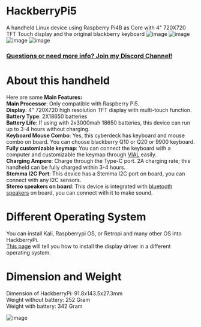 # HackberryPi5
A handheld Linux device using Raspberry Pi4B as Core with 4" 720X720 TFT Touch display and the original blackberry keyboard
![image](https://github.com/user-attachments/assets/17ffb5ee-2c5c-4bff-9d0e-ea26c675f7c2)
![image](https://github.com/user-attachments/assets/c9e8ad4b-4548-4cd1-b0e0-204725418002)
![image](https://github.com/user-attachments/assets/16aac808-e319-47fa-b272-95f865498eea)
![image](https://github.com/user-attachments/assets/bac19710-1172-48d9-b1b5-c696bcec402f)


### [Questions or need more info? Join my Discord Channel!](https://discord.gg/WzPthAmMbP)  
# <a name='About this handheld  '>About this handheld</a>

Here are some **Main Features:**  
**Main Processor**: Only compatible with Raspberry Pi5.  
**Display**: 4" 720X720 high resolution TFT display with multi-touch function.  
**Battery Type**: 2X18650 batteries  
**Battery Life**: If using with 2x3000mah 18650 batteries, this device can run up to 3-4 hours without charging.  
**Keyboard Mouse Combo**: Yes, this cyberdeck has keyboard and mouse combo on board. You can choose blackberry Q10 or Q20 or 9900 keyboard.  
**Fully customizable keymap**: You can connect the keyboard with a computer and customizable the keymap through [VIAL](https://get.vial.today/) easily.  
**Charging Ampere**: Charge through the Type-C port. 2A charging rate; this handheld can be fully charged within 3-4 hours.  
**Stemma I2C Port**: This device has a Stemma I2C port on board, you can connect with any I2C sensors.  
**Stereo  speakers on board**: This device is integrated with [bluetooth speakers](https://github.com/ZitaoTech/HackberryPi5/tree/main/Sound) on board, you can connect with it to make sound.  

# <a name='Different Operating System  '>Different Operating System</a>
You can install Kali, Raspberrypi OS, or Retropi and many other OS into HackberryPi.  
[This page](https://github.com/ZitaoTech/HackberryPi5/tree/main/Screen) will tell you how to install the display driver in a different operating system.  

# <a name='Dimension and Weight  '>Dimension and Weight</a>
Dimension of HackberryPi: 91.8x143.5x27.3mm  
Weight without battery: 252 Gram  
Weight with battery: 342 Gram  

![image](https://github.com/user-attachments/assets/682d2d03-820e-41f7-818a-eb4ac805adee)
